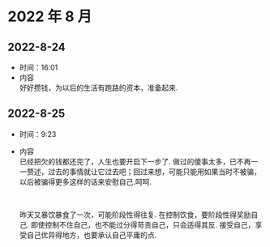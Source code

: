 # 2022 年 8 月

## 2022-8-24

- 时间：16:01
- 内容  
  好好攒钱，为以后的生活有跑路的资本，准备起来.

## 2022-8-25

- 时间：9:23
- 内容  
  已经把欠的钱都还完了，人生也要开启下一步了.
  做过的傻事太多，已不再一一赘述，过去的事情就让它过去吧；回过来想，可能只能用如果当时不被骗，以后被骗得更多这样的话来安慰自己.呵呵.

  <br>

  昨天又暴饮暴食了一次，可能阶段性得往复.
  在控制饮食，要阶段性得奖励自己.
  即使控制不住自己，也不能过分得苛责自己，只会适得其反.
  接受自己，享受自己优异得地方，也要承认自己平庸的点.
